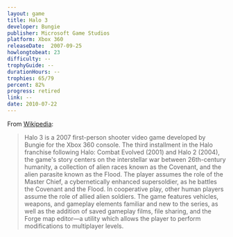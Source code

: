 ```yaml
---
layout: game
title: Halo 3
developer: Bungie
publisher: Microsoft Game Studios
platform: Xbox 360
releaseDate:  2007-09-25
howlongtobeat: 23
difficulty: --
trophyGuide: --
durationHours: --
trophies: 65/79
percent: 82%
progress: retired
link: --
date: 2010-07-22
---
```


From [Wikipedia](https://en.wikipedia.org/wiki/Halo_3):

> Halo 3 is a 2007 first-person shooter video game developed by Bungie for the Xbox 360 console. The third installment in the Halo franchise following Halo: Combat Evolved (2001) and Halo 2 (2004), the game's story centers on the interstellar war between 26th-century humanity, a collection of alien races known as the Covenant, and the alien parasite known as the Flood. The player assumes the role of the Master Chief, a cybernetically enhanced supersoldier, as he battles the Covenant and the Flood. In cooperative play, other human players assume the role of allied alien soldiers. The game features vehicles, weapons, and gameplay elements familiar and new to the series, as well as the addition of saved gameplay films, file sharing, and the Forge map editor—a utility which allows the player to perform modifications to multiplayer levels.
